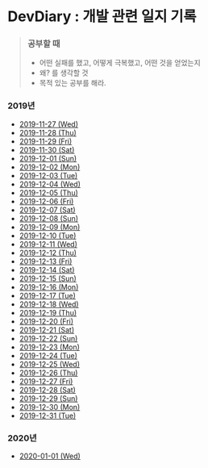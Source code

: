 # DevDiary : 개발 관련 일지 기록

> ### 공부할 때
>
> - 어떤 실패를 했고, 어떻게 극복했고, 어떤 것을 얻었는지
> - 왜? 를 생각할 것
> - 목적 있는 공부를 해라.

### 2019년

- [2019-11-27 (Wed)](https://github.com/DevLimK1/DevDiary/blob/master/2019/191127wed.md)
- [2019-11-28 (Thu)](https://github.com/DevLimK1/DevDiary/blob/master/2019/191128Thu.md)
- [2019-11-29 (Fri)](https://github.com/DevLimK1/DevDiary/blob/master/2019/191129Fri.md)
- [2019-11-30 (Sat)](https://github.com/DevLimK1/DevDiary/blob/master/2019/191130Sat.md)
- [2019-12-01 (Sun)](https://github.com/DevLimK1/DevDiary/blob/master/2019/191201Sun.md)
- [2019-12-02 (Mon)](https://github.com/DevLimK1/DevDiary/blob/master/2019/191202Mon.md)
- [2019-12-03 (Tue)](https://github.com/DevLimK1/DevDiary/blob/master/2019/191203Tue.md)
- [2019-12-04 (Wed)](https://github.com/DevLimK1/DevDiary/blob/master/2019/191204Wed.md)
- [2019-12-05 (Thu)](https://github.com/DevLimK1/DevDiary/blob/master/2019/191205Thu.md)
- [2019-12-06 (Fri)](https://github.com/DevLimK1/DevDiary/blob/master/2019/191206Fri.md)
- [2019-12-07 (Sat)](https://github.com/DevLimK1/DevDiary/blob/master/2019/191207Sat.md)
- [2019-12-08 (Sun)](https://github.com/DevLimK1/DevDiary/blob/master/2019/191208Sun.md)
- [2019-12-09 (Mon)](https://github.com/DevLimK1/DevDiary/blob/master/2019/191209Mon.md)
- [2019-12-10 (Tue)](https://github.com/DevLimK1/DevDiary/blob/master/2019/191210Tue.md)
- [2019-12-11 (Wed)](https://github.com/DevLimK1/DevDiary/blob/master/2019/191211Wed.md)
- [2019-12-12 (Thu)](https://github.com/DevLimK1/DevDiary/blob/master/2019/191212Thu.md)
- [2019-12-13 (Fri)](https://github.com/DevLimK1/DevDiary/blob/master/2019/191213Fri.md)
- [2019-12-14 (Sat)](https://github.com/DevLimK1/DevDiary/blob/master/2019/191214Sat.md)
- [2019-12-15 (Sun)](https://github.com/DevLimK1/DevDiary/blob/master/2019/191215Sun.md)
- [2019-12-16 (Mon)](https://github.com/DevLimK1/DevDiary/blob/master/2019/191216Mon.md)
- [2019-12-17 (Tue)](https://github.com/DevLimK1/DevDiary/blob/master/2019/191217Tue.md)
- [2019-12-18 (Wed)](https://github.com/DevLimK1/DevDiary/blob/master/2019/191218Wed.md)
- [2019-12-19 (Thu)](https://github.com/DevLimK1/DevDiary/blob/master/2019/191219Thu.md)
- [2019-12-20 (Fri)](https://github.com/DevLimK1/DevDiary/blob/master/2019/191220Fri.md)
- [2019-12-21 (Sat)](https://github.com/DevLimK1/DevDiary/blob/master/2019/191221Sat.md)
- [2019-12-22 (Sun)](https://github.com/DevLimK1/DevDiary/blob/master/2019/191222Sun.md)
- [2019-12-23 (Mon)](https://github.com/DevLimK1/DevDiary/blob/master/2019/191223Mon.md)
- [2019-12-24 (Tue)](https://github.com/DevLimK1/DevDiary/blob/master/2019/191224Tue.md)
- [2019-12-25 (Wed)](https://github.com/DevLimK1/DevDiary/blob/master/2019/191225Wed.md)
- [2019-12-26 (Thu)](https://github.com/DevLimK1/DevDiary/blob/master/2019/191226Thu.md)
- [2019-12-27 (Fri)](https://github.com/DevLimK1/DevDiary/blob/master/2019/191227Fri.md)
- [2019-12-28 (Sat)](https://github.com/DevLimK1/DevDiary/blob/master/2019/191228Sat.md)
- [2019-12-29 (Sun)](https://github.com/DevLimK1/DevDiary/blob/master/2019/191229Sun.md)
- [2019-12-30 (Mon)](https://github.com/DevLimK1/DevDiary/blob/master/2019/191230Mon.md)
- [2019-12-31 (Tue)](https://github.com/DevLimK1/DevDiary/blob/master/2019/191231Tue.md)

### 2020년

- [2020-01-01 (Wed)](https://github.com/DevLimK1/DevDiary/blob/master/2020/200101Wed.md)
